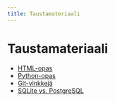 ```yaml
---
title: Taustamateriaali
---
```


# Taustamateriaali

* [HTML-opas](html_opas.html)
* [Python-opas](python_opas.html)
* [Git-vinkkejä](git_vinkit.html)
* [SQLite vs. PostgreSQL](sqlite_postgre.html)